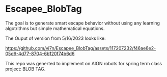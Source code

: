 ﻿# Escapee_BlobTag

The goal is to generate smart escape behavior without using any learning algotrithms but simple mathematical equations. 

The Ouput of version from 5/16/2023 looks like:

https://github.com/vi7n/Escapee_BlobTag/assets/117207232/f46ae6e2-05d6-4d77-8704-6b120f74b6d6

This repo was generted to implement on AION robots for spring term class project: BLOB TAG. 